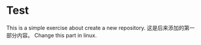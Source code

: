 # Test
This is a simple exercise about create a new repository.
这是后来添加的第一部分内容。
Change this part in linux.
